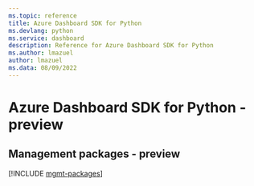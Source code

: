 ```yaml
---
ms.topic: reference
title: Azure Dashboard SDK for Python
ms.devlang: python
ms.service: dashboard
description: Reference for Azure Dashboard SDK for Python
ms.author: lmazuel
author: lmazuel
ms.data: 08/09/2022
---
```

# Azure Dashboard SDK for Python - preview

## Management packages - preview
[!INCLUDE [mgmt-packages](dashboard-mgmt-index.md)]